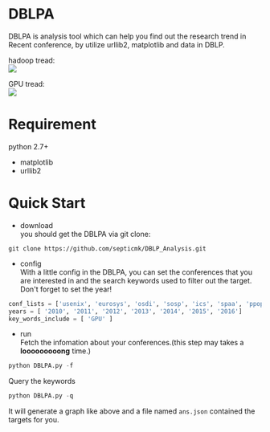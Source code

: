
# DBLPA

DBLPA is analysis tool which can help you find out the research trend in Recent conference, by utilize urllib2, matplotlib and data in DBLP.  


hadoop tread:  
![](http://7xl4a3.com1.z0.glb.clouddn.com/hdoop.png)

GPU tread:  
![](http://7xl4a3.com1.z0.glb.clouddn.com/GPU.png)

# Requirement

python 2.7+    
- matplotlib  
- urllib2

# Quick Start  

- download  
you should get the DBLPA via git clone:  
```shell
git clone https://github.com/septicmk/DBLP_Analysis.git
```

- config  
With a little config in the DBLPA, you can set the conferences that you are interested in and the search keywords used to filter out the target. Don't forget to set the year!  
```python
conf_lists = ['usenix', 'eurosys', 'osdi', 'sosp', 'ics', 'spaa', 'ppopp', 'ipps', 'sc']
years = [ '2010', '2011', '2012', '2013', '2014', '2015', '2016']
key_words_include = [ 'GPU' ]
```


- run  
Fetch the infomation about your conferences.(this step may takes a **looooooooong** time.)  
```python
python DBLPA.py -f
```

   
Query the keywords  
```python
python DBLPA.py -q

```
It will generate a graph like above and a file named `ans.json` contained the targets for you.  


